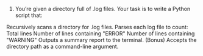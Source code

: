 1) You’re given a directory full of .log files. Your task is to write a Python script that:

Recursively scans a directory for .log files.
Parses each log file to count:
Total lines
Number of lines containing "ERROR"
Number of lines containing "WARNING"
Outputs a summary report to the terminal.
(Bonus) Accepts the directory path as a command-line argument.